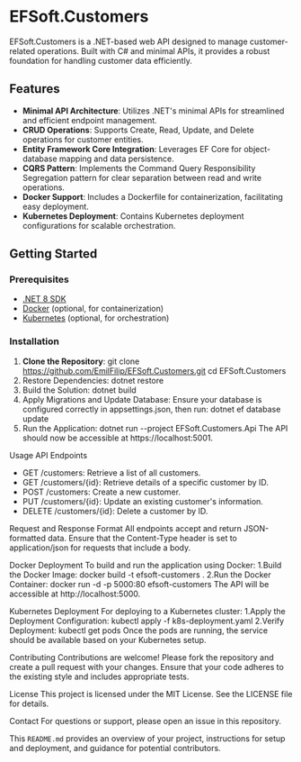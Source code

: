 # EFSoft.Customers

EFSoft.Customers is a .NET-based web API designed to manage customer-related operations. 
Built with C# and minimal APIs, it provides a robust foundation for handling customer data efficiently.

## Features

- **Minimal API Architecture**: Utilizes .NET's minimal APIs for streamlined and efficient endpoint management.
- **CRUD Operations**: Supports Create, Read, Update, and Delete operations for customer entities.
- **Entity Framework Core Integration**: Leverages EF Core for object-database mapping and data persistence.
- **CQRS Pattern**: Implements the Command Query Responsibility Segregation pattern for clear separation between read and write operations.
- **Docker Support**: Includes a Dockerfile for containerization, facilitating easy deployment.
- **Kubernetes Deployment**: Contains Kubernetes deployment configurations for scalable orchestration.

## Getting Started

### Prerequisites

- [.NET 8 SDK](https://dotnet.microsoft.com/download/dotnet/8.0)
- [Docker](https://www.docker.com/get-started) (optional, for containerization)
- [Kubernetes](https://kubernetes.io/docs/setup/) (optional, for orchestration)

### Installation

1. **Clone the Repository**:
   git clone https://github.com/EmilFilip/EFSoft.Customers.git
   cd EFSoft.Customers
2. Restore Dependencies: dotnet restore
3. Build the Solution: dotnet build
4. Apply Migrations and Update Database:
Ensure your database is configured correctly in appsettings.json, then run: dotnet ef database update
5. Run the Application: dotnet run --project EFSoft.Customers.Api
The API should now be accessible at https://localhost:5001.

Usage
API Endpoints
- GET /customers: Retrieve a list of all customers.
- GET /customers/{id}: Retrieve details of a specific customer by ID.
- POST /customers: Create a new customer.
- PUT /customers/{id}: Update an existing customer's information.
- DELETE /customers/{id}: Delete a customer by ID.
  
Request and Response Format
All endpoints accept and return JSON-formatted data. Ensure that the Content-Type header is set to application/json for requests that include a body.

Docker Deployment
To build and run the application using Docker:
1.Build the Docker Image:
docker build -t efsoft-customers .
2.Run the Docker Container:
docker run -d -p 5000:80 efsoft-customers
The API will be accessible at http://localhost:5000.

Kubernetes Deployment
For deploying to a Kubernetes cluster:
1.Apply the Deployment Configuration:
kubectl apply -f k8s-deployment.yaml
2.Verify Deployment:
kubectl get pods
Once the pods are running, the service should be available based on your Kubernetes setup.

Contributing
Contributions are welcome! Please fork the repository and create a pull request with your changes. Ensure that your code adheres to the existing style and includes appropriate tests.

License
This project is licensed under the MIT License. See the LICENSE file for details.

Contact
For questions or support, please open an issue in this repository.

This `README.md` provides an overview of your project, instructions for setup and deployment, and guidance for potential contributors.
 
